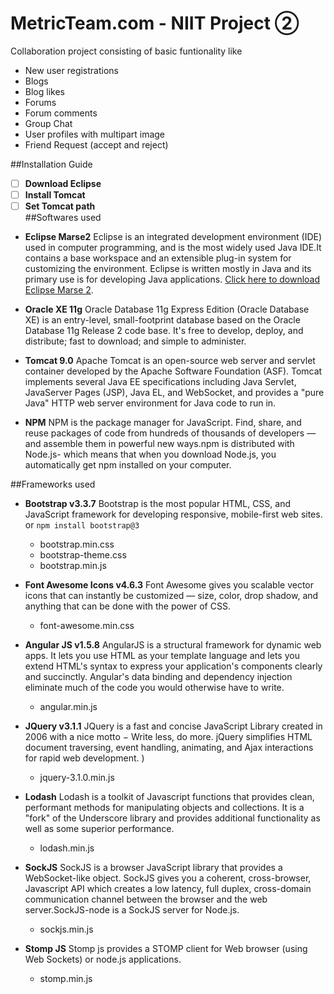 # MetricTeam.com - NIIT Project ②
Collaboration project consisting of basic funtionality like
 - New user registrations
 - Blogs
 - Blog likes
 - Forums
 - Forum comments
 - Group Chat
 - User profiles with multipart image 
 - Friend Request (accept and reject)

##Installation Guide

- [ ] **Download Eclipse**
- [ ] **Install Tomcat** 
- [ ] **Set Tomcat path**  
##Softwares used
-  **Eclipse Marse2** Eclipse is an integrated development environment (IDE) used in computer programming, and is the most widely used Java IDE.It contains a base workspace and an extensible plug-in system for customizing the environment. Eclipse is written mostly in Java and its primary use is for developing Java applications. [Click here to download Eclipse Marse 2](http://www.eclipse.org/downloads/download.php?file=/technology/epp/downloads/release/mars/2/eclipse-jee-mars-2-win32-x86_64.zip).
    
    
-	**Oracle XE 11g**
	Oracle Database 11g Express Edition (Oracle Database XE) is an entry-level, small-footprint database based on the Oracle Database 11g Release 2 code base. It's free to develop, deploy, and distribute; fast to download; and simple to administer.
    

-	**Tomcat 9.0**
	Apache Tomcat is an open-source web server and servlet container developed by the Apache Software Foundation (ASF). Tomcat implements several Java EE specifications including Java Servlet, JavaServer Pages (JSP), Java EL, and WebSocket, and provides a "pure Java" HTTP web server environment for Java code to run in.
	
-	**NPM**
	NPM is the package manager for JavaScript. Find, share, and reuse packages of code from hundreds of thousands of developers — and assemble them in powerful new     ways.npm is distributed with Node.js- which means that when you download Node.js, you automatically get npm installed on your computer.
 	

##Frameworks used
-	**Bootstrap v3.3.7**
	Bootstrap is the most popular HTML, CSS, and JavaScript framework for developing  	  responsive, mobile-first web sites. or `npm install bootstrap@3`
	- bootstrap.min.css
	- bootstrap-theme.css
	- bootstrap.min.js

- **Font Awesome Icons v4.6.3**
	Font Awesome gives you scalable vector icons that can instantly be customized —    	   size, color, drop shadow, and anything that can be done with the power of CSS.
  
    - font-awesome.min.css

- **Angular JS v1.5.8**
	AngularJS is a structural framework for dynamic web apps. It lets you use HTML as your template language and lets you extend HTML's syntax to express your application's components clearly and succinctly. Angular's data binding and dependency injection eliminate much of the code you would otherwise have to write. 
	- angular.min.js
- **JQuery v3.1.1**
	JQuery is a fast and concise JavaScript Library created in 2006 with a nice motto − Write less, do more. jQuery simplifies HTML document traversing, event handling, animating, and Ajax interactions for rapid web development. ) 
	- jquery-3.1.0.min.js

-	**Lodash**
	Lodash is a toolkit of Javascript functions that provides clean, performant methods for manipulating objects and collections. It is a "fork" of the Underscore library and provides additional functionality as well as some superior performance. 
	- lodash.min.js
	
-	**SockJS**
	SockJS is a browser JavaScript library that provides a WebSocket-like object. SockJS gives you a coherent, cross-browser, Javascript API which creates a low latency, full duplex, cross-domain communication channel between the browser and the web server.SockJS-node is a SockJS server for Node.js. 
	
	- sockjs.min.js
	
- **Stomp JS**
	Stomp js provides a STOMP client for Web browser (using Web Sockets) or node.js applications.
  
	- stomp.min.js
	
